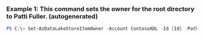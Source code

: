 ### Example 1: This command sets the owner for the root directory to Patti Fuller. (autogenerated)
```powershell
PS C:\> Set-AzDataLakeStoreItemOwner -Account ContosoADL -Id {Id} -Path / -Type User
```

